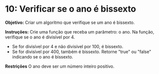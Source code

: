 # 10: Verificar se o ano é bissexto
**Objetivo:**
Criar um algoritmo que verifique se um ano é bissexto.

**Instruções:**
Crie uma função que receba um parâmetro: o ano.
Na função, verifique se o ano é divisível por 4.
* Se for divisível por 4 e não divisível por 100, é bissexto.
* Se for divisível por 400, também é bissexto.
Retorne "true" ou "false" indicando se o ano é bissexto.

**Restrições**
O ano deve ser um número inteiro positivo.